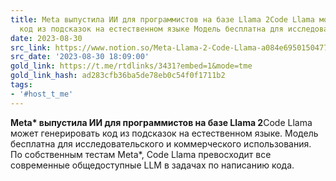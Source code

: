 ```yaml
---
title: Meta выпустила ИИ для программистов на базе Llama 2Code Llama может генерировать
  код из подсказок на естественном языке Модель бесплатна для исследова
date: 2023-08-30
src_link: https://www.notion.so/Meta-Llama-2-Code-Llama-a084e69501504771aaa934a1ba7735fb
src_date: '2023-08-30 18:09:00'
gold_link: https://t.me/rtdlinks/3431?embed=1&mode=tme
gold_link_hash: ad283cfb36ba5de78eb0c54f0f1711b2
tags:
- '#host_t_me'
---
```


**Meta\* выпустила ИИ для программистов на базе Llama 2**Code Llama может генерировать код из подсказок на естественном языке. Модель бесплатна для исследовательского и коммерческого использования. По собственным тестам Meta\*, Code Llama превосходит все современные общедоступные LLM в задачах по написанию кода.